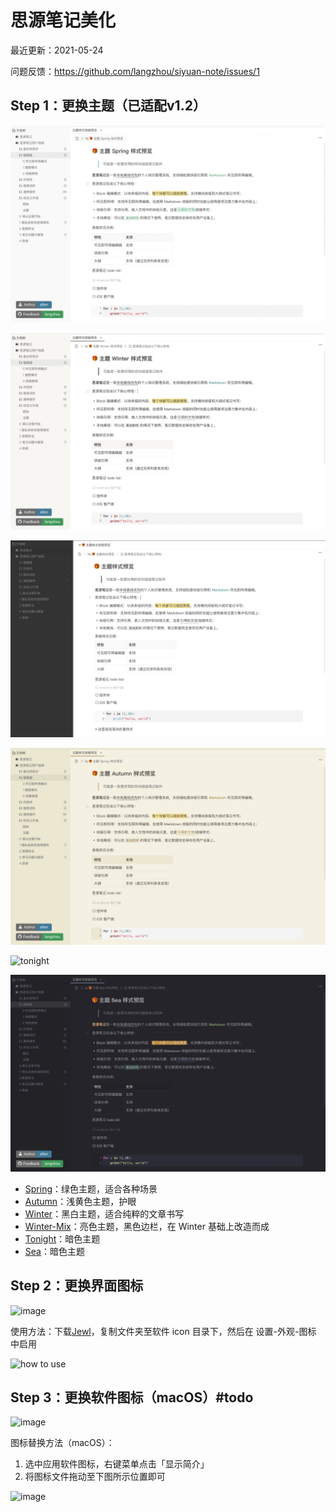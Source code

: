 # 思源笔记美化

最近更新：2021-05-24

问题反馈：https://github.com/langzhou/siyuan-note/issues/1

## Step 1：更换主题（已适配v1.2）

![spring](https://raw.githubusercontent.com/langzhou/spring-theme-for-siyuan/main/preview.png)

![winter](https://raw.githubusercontent.com/langzhou/winter-theme-for-siyuan/main/preview.png)

![winter-mix](https://raw.githubusercontent.com/langzhou/winter-mix-theme-for-siyuan/master/preview.png)

![autumn](https://raw.githubusercontent.com/langzhou/autumn-theme-for-siyuan/main/preview.png)

![tonight](https://raw.githubusercontent.com/langzhou/tonight-theme-for-siyuan/main/preview.png)


![sea](https://raw.githubusercontent.com/langzhou/sea-theme-for-siyuan/main/preview.png)


- [Spring](https://github.com/langzhou/spring-theme-for-siyuan)：绿色主题，适合各种场景
- [Autumn](https://github.com/langzhou/autumn-theme-for-siyuan)：浅黄色主题，护眼
- [Winter](https://github.com/langzhou/winter-theme-for-siyuan)：黑白主题，适合纯粹的文章书写
- [Winter-Mix](https://github.com/langzhou/winter-mix-theme-for-siyuan)：亮色主题，黑色边栏，在 Winter 基础上改造而成
- [Tonight](https://github.com/langzhou/tonight-for-siyuan)：暗色主题
- [Sea](https://github.com/langzhou/sea-theme-for-siyuan)：暗色主题


## Step 2：更换界面图标
![image](https://user-images.githubusercontent.com/6987229/118349897-20795600-b586-11eb-822d-72119bdc7f57.png)


使用方法：下载[Jewl](https://github.com/langzhou/siyuan-note/tree/main/jewel)，复制文件夹至软件 icon 目录下，然后在 设置-外观-图标 中启用

![how to use](https://raw.githubusercontent.com/langzhou/siyuan-note/main/how%20to%20use.png)

## Step 3：更换软件图标（macOS）#todo


![image](https://user-images.githubusercontent.com/6987229/119466129-eaeb1e80-bd76-11eb-82a2-ddf73ab3242e.png)


图标替换方法（macOS）：

1. 选中应用软件图标，右键菜单点击「显示简介」
2. 将图标文件拖动至下图所示位置即可

![image](https://user-images.githubusercontent.com/6987229/119348780-e7508c80-bccf-11eb-9912-0864afe8bd2e.png)



